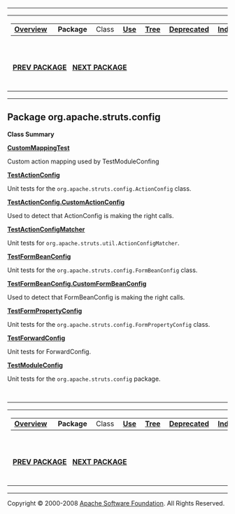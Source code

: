 ------------------------------------------------------------------------

<span id="navbar_top"></span> [](#skip-navbar_top "Skip navigation links")

<table>
<colgroup>
<col width="50%" />
<col width="50%" />
</colgroup>
<tbody>
<tr class="odd">
<td align="left"><span id="navbar_top_firstrow"></span>
<table>
<tbody>
<tr class="odd">
<td align="left"><a href="../../../../overview-summary.html.md"><strong>Overview</strong></a> </td>
<td align="left"> <strong>Package</strong> </td>
<td align="left">Class </td>
<td align="left"><a href="package-use.html.md"><strong>Use</strong></a> </td>
<td align="left"><a href="package-tree.html.md"><strong>Tree</strong></a> </td>
<td align="left"><a href="../../../../deprecated-list.html.md"><strong>Deprecated</strong></a> </td>
<td align="left"><a href="../../../../index-all.html.md"><strong>Index</strong></a> </td>
<td align="left"><a href="../../../../help-doc.html.md"><strong>Help</strong></a> </td>
</tr>
</tbody>
</table></td>
<td align="left"></td>
</tr>
<tr class="even">
<td align="left"> <a href="../../../../org/apache/struts/chain/commands/servlet/package-summary.html.md"><strong>PREV PACKAGE</strong></a>   <a href="../../../../org/apache/struts/util/package-summary.html"><strong>NEXT PACKAGE</strong></a></td>
<td align="left"><a href="../../../../index.html.md?org/apache/struts/config/package-summary.html"><strong>FRAMES</strong></a>    <a href="package-summary.html"><strong>NO FRAMES</strong></a>    
<a href="../../../../allclasses-noframe.html.md"><strong>All Classes</strong></a></td>
</tr>
</tbody>
</table>

<span id="skip-navbar_top"></span>

------------------------------------------------------------------------

Package org.apache.struts.config
--------------------------------

**Class Summary**

**[CustomMappingTest](../../../../org/apache/struts/config/CustomMappingTest.html.md "class in org.apache.struts.config")**

Custom action mapping used by TestModuleConfing

**[TestActionConfig](../../../../org/apache/struts/config/TestActionConfig.html.md "class in org.apache.struts.config")**

Unit tests for the `org.apache.struts.config.ActionConfig` class.

**[TestActionConfig.CustomActionConfig](../../../../org/apache/struts/config/TestActionConfig.CustomActionConfig.html.md "class in org.apache.struts.config")**

Used to detect that ActionConfig is making the right calls.

**[TestActionConfigMatcher](../../../../org/apache/struts/config/TestActionConfigMatcher.html.md "class in org.apache.struts.config")**

Unit tests for `org.apache.struts.util.ActionConfigMatcher`.

**[TestFormBeanConfig](../../../../org/apache/struts/config/TestFormBeanConfig.html.md "class in org.apache.struts.config")**

Unit tests for the `org.apache.struts.config.FormBeanConfig` class.

**[TestFormBeanConfig.CustomFormBeanConfig](../../../../org/apache/struts/config/TestFormBeanConfig.CustomFormBeanConfig.html.md "class in org.apache.struts.config")**

Used to detect that FormBeanConfig is making the right calls.

**[TestFormPropertyConfig](../../../../org/apache/struts/config/TestFormPropertyConfig.html.md "class in org.apache.struts.config")**

Unit tests for the `org.apache.struts.config.FormPropertyConfig` class.

**[TestForwardConfig](../../../../org/apache/struts/config/TestForwardConfig.html.md "class in org.apache.struts.config")**

Unit tests for ForwardConfig.

**[TestModuleConfig](../../../../org/apache/struts/config/TestModuleConfig.html.md "class in org.apache.struts.config")**

Unit tests for the `org.apache.struts.config` package.

 

------------------------------------------------------------------------

<span id="navbar_bottom"></span> [](#skip-navbar_bottom "Skip navigation links")

<table>
<colgroup>
<col width="50%" />
<col width="50%" />
</colgroup>
<tbody>
<tr class="odd">
<td align="left"><span id="navbar_bottom_firstrow"></span>
<table>
<tbody>
<tr class="odd">
<td align="left"><a href="../../../../overview-summary.html.md"><strong>Overview</strong></a> </td>
<td align="left"> <strong>Package</strong> </td>
<td align="left">Class </td>
<td align="left"><a href="package-use.html.md"><strong>Use</strong></a> </td>
<td align="left"><a href="package-tree.html.md"><strong>Tree</strong></a> </td>
<td align="left"><a href="../../../../deprecated-list.html.md"><strong>Deprecated</strong></a> </td>
<td align="left"><a href="../../../../index-all.html.md"><strong>Index</strong></a> </td>
<td align="left"><a href="../../../../help-doc.html.md"><strong>Help</strong></a> </td>
</tr>
</tbody>
</table></td>
<td align="left"></td>
</tr>
<tr class="even">
<td align="left"> <a href="../../../../org/apache/struts/chain/commands/servlet/package-summary.html.md"><strong>PREV PACKAGE</strong></a>   <a href="../../../../org/apache/struts/util/package-summary.html"><strong>NEXT PACKAGE</strong></a></td>
<td align="left"><a href="../../../../index.html.md?org/apache/struts/config/package-summary.html"><strong>FRAMES</strong></a>    <a href="package-summary.html"><strong>NO FRAMES</strong></a>    
<a href="../../../../allclasses-noframe.html.md"><strong>All Classes</strong></a></td>
</tr>
</tbody>
</table>

<span id="skip-navbar_bottom"></span>

------------------------------------------------------------------------

Copyright © 2000-2008 [Apache Software Foundation](http://www.apache.org/). All Rights Reserved.
